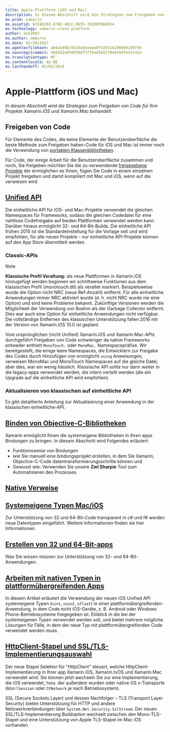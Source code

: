 ```yaml
---
title: Apple-Plattform (iOS und Mac)
description: In diesem Abschnitt wird die Strategien zum Freigeben von Code für Ihre Projekte Xamarin.iOS und Xamarin.Mac behandelt.
ms.prod: xamarin
ms.assetid: 67246203-D78E-4DCC-9E55-7D3D93968E54
ms.technology: xamarin-cross-platform
author: asb3993
ms.author: amburns
ms.date: 03/29/2017
ms.openlocfilehash: a842e89b74419a03e4ea8f4355162960d9109f9b
ms.sourcegitcommit: 4b0582a0f06598f3ff8ad5b817946459fed3c42a
ms.translationtype: MT
ms.contentlocale: de-DE
ms.lasthandoff: 05/03/2018
---
```

# <a name="apple-platform-ios-and-mac"></a>Apple-Plattform (iOS und Mac)

_In diesem Abschnitt wird die Strategien zum Freigeben von Code für Ihre Projekte Xamarin.iOS und Xamarin.Mac behandelt._

## <a name="code-sharing"></a>Freigeben von Code

Für Elemente des Codes, die keine Elemente der Benutzeroberfläche die beste Methode zum Freigeben haben-Code für iOS und Mac ist immer noch die Verwendung von [portablen Klassenbibliotheken](~/cross-platform/app-fundamentals/pcl.md).

Für Code, der einige Arbeit für die Benutzeroberfläche zusammen und noch, Sie freigeben möchten Sie die zu verwendende [freigegebene Projekte](~/cross-platform/app-fundamentals/shared-projects.md) der ermöglichen es Ihnen, fügen Sie Code in einem einzelnen Projekt freigeben und damit kompiliert mit Mac und iOS, wenn auf die verwiesen wird.

##  <a name="unified-apiunifiedindexmd"></a>[Unified API](unified/index.md)

Die einheitliche API für IOS- und Mac-Projekte verwendet die gleichen Namespaces für Frameworks, sodass die gleichen Codedatei für eine nahtlose Codefreigabe auf beiden Plattformen verwendet werden kann. Darüber hinaus ermöglicht 32- und 64-Bit-Builds. Die einheitliche API frühen 2015 ist die Standardeinstellung für die Vorlage seit und wird empfohlen, für alle neuen Projekte - *nur* einheitliche API-Projekte können auf den App Store übermittelt werden.

### <a name="classic-apis"></a>Classic-APIs

> [!NOTE]
> **Klassische Profil Veraltung:** als neue Plattformen in Xamarin.iOS hinzugefügt werden beginnen wir schrittweise Funktionen aus dem klassischen Profil (monotouch.dll) als veraltet markiert. Beispielsweise wurde die Option nicht NRC (neue Ref-Anzahl) entfernt. Für alle einheitliche Anwendungen immer NRC aktiviert wurde (d. h. nicht NRC wurde nie eine Option) und sind keine Probleme bekannt. Zukünftige Versionen werden die Möglichkeit der Verwendung von Boehm als der Garbage Collector entfernt. Dies war auch eine Option für einheitliche Anwendungen nicht verfügbar. Die vollständige Entfernen des klassischen Unterstützung fallen 2016 mit der Version von Xamarin.iOS 10.0 ist geplant.

Vom ursprünglichen (nicht Unified) Xamarin.iOS und Xamarin.Mac-APIs durchgeführt Freigeben von Code schwieriger da native Frameworks entweder enthielt `MonoTouch.` oder `MonoMac.` Namespacepräfixe.  Wir bereitgestellt, die einige leere Namespaces, die Entwicklern zur Freigabe des Codes durch Hinzufügen von ermöglicht `using` Anweisungen, verweisen MonoMac und MonoTouch Namespaces auf die gleiche Datei, aber dies, war ein wenig hässlich. Klassische API sollte nur dann weiter in die legacy-apps verwendet werden, die intern verteilt werden (die ein Upgrade auf die einheitliche API wird empfohlen).


### <a name="updating-from-classic-to-the-unified-api"></a>Aktualisieren von klassischen auf einheitliche API

Es gibt detaillierte Anleitung zur Aktualisierung einer Anwendung in der klassischen einheitliche-API.

## <a name="binding-objective-c-librariesbindingindexmd"></a>[Binden von Objective-C-Bibliotheken](binding/index.md)

Xamarin ermöglicht Ihnen die systemeigene Bibliotheken in Ihren apps Bindungen zu bringen. In diesem Abschnitt wird Folgendes erläutert:

- Funktionsweise von Bindungen
- wie Sie manuell eine bindungsprojekt erstellen, in dem Sie Xamarin, Objective-C-Code datentransformierungsschritte können und
- Gewusst wie: Verwenden Sie unsere **Ziel Sharpie** Tool zum Automatisieren des Prozesses.

## <a name="native-referencesnative-referencesmd"></a>[Native Verweise](native-references.md)



##  <a name="macios-native-typesnativetypesmd"></a>[Systemeigene Typen Mac/iOS](nativetypes.md)

Zur Unterstützung von 32 und 64-Bit-Code transparent in c# und f# werden neue Datentypen eingeführt.   Weitere Informationen finden sie hier Informationen.

##  <a name="building-32-and-64-bit-apps32-and-64indexmd"></a>[Erstellen von 32 und 64-Bit-apps](32-and-64/index.md)

Was Sie wissen müssen zur Unterstützung von 32- und 64-Bit-Anwendungen.

## <a name="working-with-native-types-in-cross-platform-appsnative-types-cross-platformmd"></a>[Arbeiten mit nativen Typen in plattformübergreifenden Apps](native-types-cross-platform.md)

In diesem Artikel erläutert die Verwendung der neuen iOS Unified API systemeigene Typen (`nint`, `nuint`, `nfloat`) in einer plattformübergreifenden-Anwendung, in dem Code nicht iOS-Geräte, z. B. Android oder Windows Phone-Betriebssysteme freigegeben ist.
Einblick in die bei der systemeigenen Typen verwendet werden soll, und bietet mehrere mögliche Lösungen für Fälle, in dem der neue Typ mit plattformübergreifenden Code verwendet werden muss.


## <a name="httpclient-stack-and-ssltls-implementation-selectorhttp-stackmd"></a>[HttpClient-Stapel und SSL/TLS-Implementierungsauswahl](http-stack.md)

Der neue Stapel Selektor für "HttpClient" steuert, welche HttpClient-Implementierung in Ihrer app Xamarin.iOS, Xamarin.tvOS und Xamarin.Mac verwendet wird. Sie können jetzt wechseln Sie zur eine Implementierung, die iOS verwendet, tvos. der außerdem wurden oder native OS x-Transporte (`NSUrlSession` oder `CFNetwork` je nach Betriebssystem).

SSL (Secure Sockets Layer) und dessen Nachfolger – TLS (Transport Layer Security) bieten Unterstützung für HTTP und andere Netzwerkverbindungen über `System.Net.Security.SslStream`. Der neuen SSL/TLS-Implementierung Buildoption wechselt zwischen den Mono-TLS-Stapel und eine Unterstützung von Apple TLS-Stapel im Mac iOS vorhanden.
